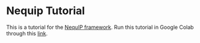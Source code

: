 # Nequip Tutorial

This is a tutorial for the [NequIP framework](https://github.com/mir-group/nequip). Run this tutorial in Google Colab through this [link](https://colab.research.google.com/github/mir-group/nequip-tutorial/blob/main/NequIP_Tutorial.ipynb). 

